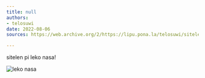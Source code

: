 ```yaml
---
title: null
authors:
- telosuwi
date: 2022-08-06
sources: https://web.archive.org/2/https://lipu.pona.la/telosuwi/sitelen-pi-leko-nasa

---
```


sitelen pi leko nasa!

![leko nasa](https://upload.wikimedia.org/wikipedia/commons/5/55/8-cell-simple.gif)